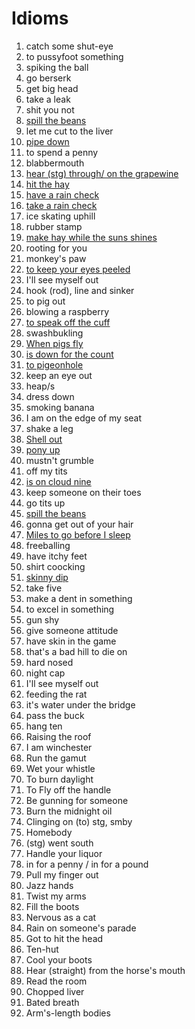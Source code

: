 # Idioms

1. catch some shut-eye
2. to pussyfoot something
3. spiking the ball
4. go berserk
5. get big head
6. take a leak
7. shit you not
8. [spill the beans](https://www.theidioms.com/spill-the-beans/#google_vignette)
9. let me cut to the liver
10. [pipe down](https://www.theidioms.com/pipe-down/)
11. to spend a penny
12. blabbermouth
13. [hear (stg) through/ on the grapewine](https://www.theidioms.com/hear-on-the-grapevine/)
14. [hit the hay](https://www.theidioms.com/hit-the-hay/)
15. [have a rain check](https://www.theidioms.com/rain-check/)
16. [take a rain check](https://www.theidioms.com/rain-check/)
17. ice skating uphill
18. rubber stamp
19. [make hay while the suns shines](https://www.theidioms.com/make-hay-while-the-sun-shines/)
20. rooting for you
21. monkey's paw
22. [to keep your eyes peeled](https://www.theidioms.com/keep-your-eyes-peeled/)
23. I'll see myself out
24. hook (rod), line and sinker
25. to pig out
26. blowing a raspberry
27. [to speak off the cuff](https://www.theidioms.com/off-the-cuff/)
28. swashbukling
29. [When pigs fly](https://www.theidioms.com/when-pigs-fly/)
30. [is down for the count](https://www.theidioms.com/down-for-the-count/)
31. [to pigeonhole](https://www.theidioms.com/pigeonhole/)
32. keep an eye out
33. heap/s
34. dress down
35. smoking banana
36. I am on the edge of my seat
37. shake a leg
38. [Shell out](https://www.theidioms.com/shell-out/)
39. [pony up](https://www.theidioms.com/shell-out/)
40. mustn't grumble
41. off my tits
42. [is on cloud nine](https://www.theidioms.com/cloud-nine/)
43. keep someone on their toes
44. go tits up
45. [spill the beans](https://www.theidioms.com/spill-the-beans/)
46. gonna get out of your hair
47. [Miles to go before I sleep](https://www.theidioms.com/miles-to-go-before-i-sleep/)
48. freeballing
49. have itchy feet
50. shirt coocking
51. [skinny dip](https://idioms.thefreedictionary.com/skinny-dip)
52. take five
53. make a dent in something
54. to excel in something
55. gun shy
56. give someone attitude
57. have skin in the game
58. that's a bad hill to die on
59. hard nosed
60. night cap
61. I'll see myself out
62. feeding the rat
63. it's water under the bridge
64. pass the buck
65. hang ten
66. Raising the roof
67. I am winchester
68. Run the gamut
69. Wet your whistle
70. To burn daylight
71. To Fly off the handle
72. Be gunning for someone
73. Burn the midnight oil
74. Clinging on (to) stg, smby
75. Homebody
76. (stg) went south
77. Handle your liquor
78. in for a penny / in for a pound
79. Pull my finger out
80. Jazz hands
81. Twist my arms
82. Fill the boots
83. Nervous as a cat
84. Rain on someone's parade
85. Got to hit the head
86. Ten-hut
87. Cool your boots
88. Hear (straight) from the horse's mouth
89. Read the room
90. Chopped liver
91. Bated breath
92. Arm's-length bodies
